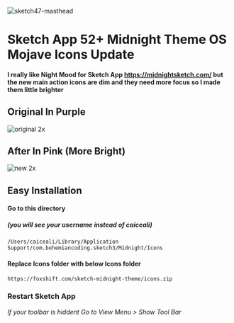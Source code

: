 ![sketch47-masthead](https://user-images.githubusercontent.com/16766231/48295084-ec8aba80-e488-11e8-8526-f43b46ff866b.png)

# Sketch App 52+ Midnight Theme OS Mojave Icons Update
#### I really like Night Mood for Sketch App https://midnightsketch.com/ but the new main action icons are dim and they need more focus so I made them little brighter
## Original In Purple

![original 2x](https://user-images.githubusercontent.com/16766231/48294876-8f423980-e487-11e8-99a1-59c896a84d10.png)


## After In Pink (More Bright)
![new 2x](https://user-images.githubusercontent.com/16766231/48294945-0b3c8180-e488-11e8-981b-30a9b061505e.png)


## Easy Installation 
#### Go to this directory 
##### (you will see your username instead of caiceali)
```
/Users/caiceali/Library/Application Support/com.bohemiancoding.sketch3/Midnight/Icons 
```
#### Replace Icons folder with below Icons folder
```
https://foxshift.com/sketch-midnight-theme/icons.zip
```

### Restart Sketch App 
_If your toolbar is hiddent Go to View Menu > Show Tool Bar_

